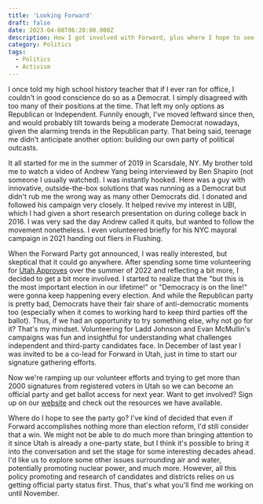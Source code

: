 ```yaml
---
title: 'Looking Forward'
draft: false
date: 2023-04-08T06:20:00.000Z
description: How I got involved with Forward, plus where I hope to see it go in Utah and the nation
category: Politics
tags:
  - Politics
  - Activism
---
```


I once told my high school history teacher that if I ever ran for office, I couldn't in good conscience do so as a Democrat. I simply disagreed with too many of their positions at the time. That left my only options as Republican or Independent. Funnily enough, I've moved leftward since then, and would probably tilt towards being a moderate Democrat nowadays, given the alarming trends in the Republican party. That being said, teenage me didn't anticipate another option: building our own party of political outcasts.

It all started for me in the summer of 2019 in Scarsdale, NY. My brother told me to watch a video of Andrew Yang being interviewed by Ben Shapiro (not someone I usually watched). I was instantly hooked. Here was a guy with innovative, outside-the-box solutions that was running as a Democrat but didn't rub me the wrong way as many other Democrats did. I donated and followed his campaign very closely. It helped revive my interest in UBI, which I had given a short research presentation on during college back in 2016. I was very sad the day Andrew called it quits, but wanted to follow the movement nonetheless. I even volunteered briefly for his NYC mayoral campaign in 2021 handing out fliers in Flushing. 

When the Forward Party got announced, I was really interested, but skeptical that it could go anywhere. After spending some time volunteering for [Utah Approves](https://utahapproves.org) over the summer of 2022 and reflecting a bit more, I decided to get a bit more involved. I started to realize that the "but this is the most important election in our lifetime!" or "Democracy is on the line!" were gonna keep happening every election. And while the Republican party is pretty bad, Democrats have their fair share of anti-democratic moments too (especially when it comes to working hard to keep third parties off the ballot). Thus, if we had an opportunity to try something else, why not go for it? That's my mindset. Volunteering for Ladd Johnson and Evan McMullin's campaigns was fun and insightful for understanding what challenges independent and third-party candidates face. In December of last year I was invited to be a co-lead for Forward in Utah, just in time to start our signature gathering efforts.

Now we're ramping up our volunteer efforts and trying to get more than 2000 signatures from registered voters in Utah so we can become an official party and get ballot access for next year. Want to get involved? Sign up on our [website](https://utahforwardparty.org) and check out the resources we have available. 

Where do I hope to see the party go? I've kind of decided that even if Forward accomplishes nothing more than election reform, I'd still consider that a win. We might not be able to do much more than bringing attention to it since Utah is already a one-party state, but I think it's possible to bring it into the conversation and set the stage for some interesting decades ahead. I'd like us to explore some other issues surrounding air and water, potentially promoting nuclear power, and much more. However, all this policy promoting and research of candidates and districts relies on us getting official party status first. Thus, that's what you'll find me working on until November.

